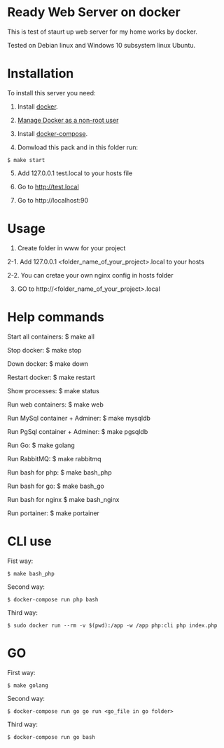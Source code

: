 # Ready Web Server on docker

This is test of staurt up web server for my home works by docker.

Tested on Debian linux and Windows 10 subsystem linux Ubuntu.


# Installation

To install this server you need:

1. Install [docker](https://docs.docker.com/install/linux/docker-ce/debian/).

2. [Manage Docker as a non-root user](https://docs.docker.com/install/linux/linux-postinstall/)

3. Install [docker-compose](https://docs.docker.com/compose/install/).

4. Donwload this pack and in this folder run:
```
$ make start
``` 

5. Add 127.0.0.1 test.local to your hosts file

6. Go to http://test.local

7. Go to http://localhost:90


# Usage

1. Create folder in www for your project

2-1. Add 127.0.0.1 <folder_name_of_your_project>.local to your hosts

2-2. You can cretae your own nginx config in hosts folder

3. GO to http://<folder_name_of_your_project>.local


# Help commands

Start all containers: $ make all

Stop docker: $ make stop

Down docker: $ make down

Restart docker: $ make restart

Show processes: $ make status

Run web containers: $ make web

Run MySql container + Adminer: $ make mysqldb

Run PgSql container + Adminer: $ make pgsqldb

Run Go: $ make golang

Run RabbitMQ: $ make rabbitmq

Run bash for php: $ make bash_php

Run bash for go: $ make bash_go

Run bash for nginx $ make bash_nginx

Run portainer: $ make portainer

# CLI use

Fist way:
```
$ make bash_php
```

Second way:
```
$ docker-compose run php bash
```

Third way:
```
$ sudo docker run --rm -v $(pwd):/app -w /app php:cli php index.php
```

# GO

First way:
```
$ make golang
```

Second way:
```
$ docker-compose run go go run <go_file in go folder>
```

Third way:
```
$ docker-compose run go bash
```
